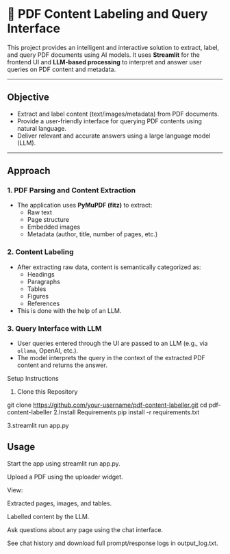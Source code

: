 # 📄 PDF Content Labeling and Query Interface

This project provides an intelligent and interactive solution to extract, label, and query PDF documents using AI models. It uses **Streamlit** for the frontend UI and **LLM-based processing** to interpret and answer user queries on PDF content and metadata.

---

## Objective

- Extract and label content (text/images/metadata) from PDF documents.
- Provide a user-friendly interface for querying PDF contents using natural language.
- Deliver relevant and accurate answers using a large language model (LLM).

---

##  Approach

### 1. **PDF Parsing and Content Extraction**
- The application uses **PyMuPDF (fitz)** to extract:
  - Raw text
  - Page structure
  - Embedded images
  - Metadata (author, title, number of pages, etc.)

### 2. **Content Labeling**
- After extracting raw data, content is semantically categorized as:
  - Headings
  - Paragraphs
  - Tables
  - Figures
  - References
- This is done with the help of an LLM.

### 3. **Query Interface with LLM**
- User queries entered through the UI are passed to an LLM (e.g., via `ollama`, OpenAI, etc.).
- The model interprets the query in the context of the extracted PDF content and returns the answer.

 Setup Instructions
1. Clone this Repository

git clone https://github.com/your-username/pdf-content-labeller.git
cd pdf-content-labeller
2.Install Requirements
pip install -r requirements.txt

3.streamlit run app.py


## Usage

Start the app using streamlit run app.py.

Upload a PDF using the uploader widget.

View:

Extracted pages, images, and tables.

Labelled content by the LLM.

Ask questions about any page using the chat interface.

See chat history and download full prompt/response logs in output_log.txt.

